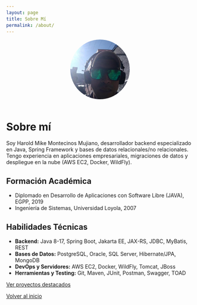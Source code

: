 ```yaml
---
layout: page
title: Sobre Mí
permalink: /about/
---
```


<div align="center">
  <img src="/images/harold-montecinos-avatar.jpeg" alt="Harold Montecinos" width="160" style="border-radius:50%;margin-bottom:1em;" />
</div>

# Sobre mí

Soy Harold Mike Montecinos Mujiano, desarrollador backend especializado en Java, Spring Framework y bases de datos relacionales/no relacionales. Tengo experiencia en aplicaciones empresariales, migraciones de datos y despliegue en la nube (AWS EC2, Docker, WildFly).

## Formación Académica

- Diplomado en Desarrollo de Aplicaciones con Software Libre (JAVA), EGPP, 2019
- Ingeniería de Sistemas, Universidad Loyola, 2007

## Habilidades Técnicas

- **Backend:** Java 8-17, Spring Boot, Jakarta EE, JAX-RS, JDBC, MyBatis, REST
- **Bases de Datos:** PostgreSQL, Oracle, SQL Server, Hibernate/JPA, MongoDB
- **DevOps y Servidores:** AWS EC2, Docker, WildFly, Tomcat, JBoss
- **Herramientas y Testing:** Git, Maven, JUnit, Postman, Swagger, TOAD

[Ver proyectos destacados](/proyectos/)

[Volver al inicio](/)